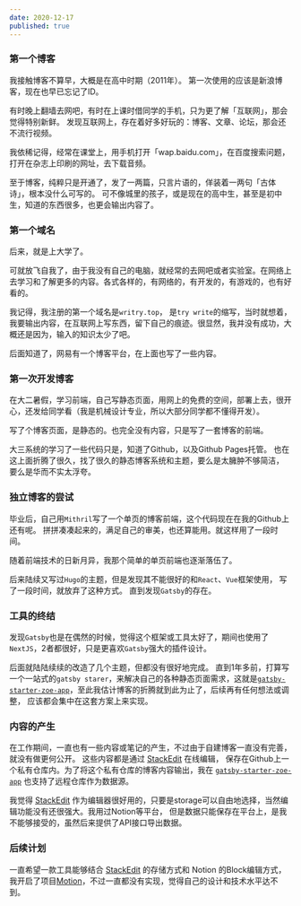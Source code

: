 ```yaml
---
date: 2020-12-17
published: true
---
```


### 第一个博客

我接触博客不算早，大概是在高中时期（2011年）。
第一次使用的应该是新浪博客，现在也早已忘记了ID。

有时晚上翻墙去网吧，有时在上课时借同学的手机，只为更了解「互联网」，那会觉得特别新鲜。
发现互联网上，存在着好多好玩的：博客、文章、论坛，那会还不流行视频。

我依稀记得，经常在课堂上，用手机打开「wap.baidu.com」，在百度搜索问题，打开在杂志上印刷的网址，去下载音频。

至于博客，纯粹只是开通了，发了一两篇，只言片语的，佯装着一两句「古体诗」，根本没什么可写的。
可不像城里的孩子，或是现在的高中生，甚至是初中生，知道的东西很多，也更会输出内容了。

### 第一个域名

后来，就是上大学了。

可就放飞自我了，由于我没有自己的电脑，就经常的去网吧或者实验室。在网络上去学习和了解更多的内容。各式各样的，有网络的，有开发的，有游戏的，也有好看的。

我记得，我注册的第一个域名是`writry.top`，
是`try write`的缩写，当时就想着，我要输出内容，在互联网上写东西，留下自己的痕迹。很显然，我并没有成功，大概还是因为，输入的知识太少了吧。

后面知道了，网易有一个博客平台，在上面也写了一些内容。

### 第一次开发博客

在大二暑假，学习前端，自己写静态页面，用网上的免费的空间，部署上去，很开心，还发给同学看（我是机械设计专业，所以大部分同学都不懂得开发）。

写了个博客页面，是静态的。也完全没有内容，只是写了一套博客的前端。

大三系统的学习了一些代码只是，知道了Github，以及Github Pages托管。
也在这上面折腾了很久，找了很久的静态博客系统和主题，要么是太臃肿不够简洁，
要么是华而不实太浮夸。

### 独立博客的尝试

毕业后，自己用`Mithril`写了一个单页的博客前端，这个代码现在在我的Github上还有呢。
拼拼凑凑起来的，满足自己的审美，也还算能用。就这样用了一段时间。

随着前端技术的日新月异，我那个简单的单页前端也逐渐落伍了。

后来陆续又写过`Hugo`的主题，但是发现其不能很好的和`React`、`Vue`框架使用，
写了一段时间，就放弃了这种方式。
直到发现`Gatsby`的存在。

### 工具的终结

发现`Gatsby`也是在偶然的时候，觉得这个框架或工具太好了，期间也使用了`NextJS`，2者都很好，只是更喜欢`Gatsby`强大的插件设计。

后面就陆陆续续的改造了几个主题，但都没有很好地完成。
直到1年多前，打算写
一个一站式的`gatsby starer`，来解决自己的各种静态页面需求，这就是[`gatsby-starter-zoe-app`](https://github.com/jiusanzhou/gatsby-starter-zoe-app)，至此我估计博客的折腾就到此为止了，后续再有任何想法或调整，
应该都会集中在这套方案上来实现。

### 内容的产生

在工作期间，一直也有一些内容或笔记的产生，不过由于自建博客一直没有完善，就没有做更何公开。
这些内容都是通过 [StackEdit](https://stackedit.io/) 在线编辑，
保存在Github上一个私有仓库内。为了将这个私有仓库的博客内容输出，我在 [`gatsby-starter-zoe-app`](https://github.com/jiusanzhou/gatsby-starter-zoe-app) 也支持了远程仓库作为数据源。

我觉得 [StackEdit](https://stackedit.io/) 作为编辑器很好用的，只要是storage可以自由地选择，当然编辑功能没有还很强大。我用过Notion等平台，
但是数据只能保存在平台上，是我不能够接受的，虽然后来提供了API接口导出数据。

### 后续计划

一直希望一款工具能够结合 [StackEdit](https://stackedit.io/) 的存储方式和
Notion 的Block编辑方式，我开启了项目[Motion](https://github.com/jiusanzhou/motion)，不过一直都没有实现，觉得自己的设计和技术水平达不到。

